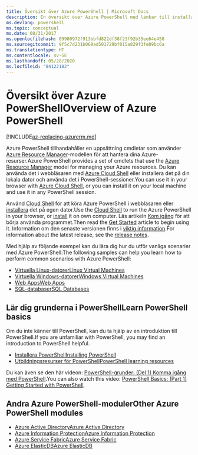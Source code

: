 ```yaml
---
title: Översikt över Azure PowerShell | Microsoft Docs
description: En översikt över Azure PowerShell med länkar till installation och konfiguration.
ms.devlang: powershell
ms.topic: conceptual
ms.date: 08/31/2017
ms.openlocfilehash: 09980972f913bbfd822df38f23f92b35ee64e458
ms.sourcegitcommit: 9f5c7d231b069ad501729bf015a829f3fe89bc6a
ms.translationtype: HT
ms.contentlocale: sv-SE
ms.lasthandoff: 05/28/2020
ms.locfileid: "84122182"
---
```

# <a name="overview-of-azure-powershell"></a><span data-ttu-id="2e5db-103">Översikt över Azure PowerShell</span><span class="sxs-lookup"><span data-stu-id="2e5db-103">Overview of Azure PowerShell</span></span>

[!INCLUDE[az-replacing-azurerm.md](../includes/az-replacing-azurerm.md)]

<span data-ttu-id="2e5db-104">Azure PowerShell tillhandahåller en uppsättning cmdletar som använder [Azure Resource Manager](/azure/azure-resource-manager/resource-group-overview)-modellen för att hantera dina Azure-resurser.</span><span class="sxs-lookup"><span data-stu-id="2e5db-104">Azure PowerShell provides a set of cmdlets that use the [Azure Resource Manager](/azure/azure-resource-manager/resource-group-overview) model for managing your Azure resources.</span></span> <span data-ttu-id="2e5db-105">Du kan använda det i webbläsaren med [Azure Cloud Shell](/azure/cloud-shell/overview) eller installera det på din lokala dator och använda det i PowerShell-sessioner.</span><span class="sxs-lookup"><span data-stu-id="2e5db-105">You can use it in your browser with [Azure Cloud Shell](/azure/cloud-shell/overview), or you can install it on your local machine and use it in any PowerShell session.</span></span>

<span data-ttu-id="2e5db-106">Använd [Cloud Shell](/azure/cloud-shell/overview) för att köra Azure PowerShell i webbläsaren eller [installera](install-azurerm-ps.md) det på egen dator.</span><span class="sxs-lookup"><span data-stu-id="2e5db-106">Use the [Cloud Shell](/azure/cloud-shell/overview) to run the Azure PowerShell in your browser, or [install](install-azurerm-ps.md) it on own computer.</span></span> <span data-ttu-id="2e5db-107">Läs artikeln [Kom igång](get-started-azureps.md) för att börja använda programmet.</span><span class="sxs-lookup"><span data-stu-id="2e5db-107">Then read the [Get Started](get-started-azureps.md) article to begin using it.</span></span> <span data-ttu-id="2e5db-108">Information om den senaste versionen finns i [viktig information](release-notes-azureps.md).</span><span class="sxs-lookup"><span data-stu-id="2e5db-108">For information about the latest release, see the [release notes](release-notes-azureps.md).</span></span>

<span data-ttu-id="2e5db-109">Med hjälp av följande exempel kan du lära dig hur du utför vanliga scenarier med Azure PowerShell:</span><span class="sxs-lookup"><span data-stu-id="2e5db-109">The following samples can help you learn how to perform common scenarios with Azure PowerShell:</span></span>

- [<span data-ttu-id="2e5db-110">Virtuella Linux-datorer</span><span class="sxs-lookup"><span data-stu-id="2e5db-110">Linux Virtual Machines</span></span>](/azure/virtual-machines/virtual-machines-linux-powershell-samples?toc=/powershell/azure/toc.json)
- [<span data-ttu-id="2e5db-111">Virtuella Windows-datorer</span><span class="sxs-lookup"><span data-stu-id="2e5db-111">Windows Virtual Machines</span></span>](/azure/virtual-machines/virtual-machines-windows-powershell-samples?toc=/powershell/azure/toc.json)
- [<span data-ttu-id="2e5db-112">Web Apps</span><span class="sxs-lookup"><span data-stu-id="2e5db-112">Web Apps</span></span>](/azure/app-service-web/app-service-powershell-samples?toc=/powershell/azure/toc.json)
- [<span data-ttu-id="2e5db-113">SQL-databaser</span><span class="sxs-lookup"><span data-stu-id="2e5db-113">SQL Databases</span></span>](/azure/sql-database/sql-database-powershell-samples?toc=/powershell/azure/toc.json)

## <a name="learn-powershell-basics"></a><span data-ttu-id="2e5db-114">Lär dig grunderna i PowerShell</span><span class="sxs-lookup"><span data-stu-id="2e5db-114">Learn PowerShell basics</span></span>

<span data-ttu-id="2e5db-115">Om du inte känner till PowerShell, kan du ta hjälp av en introduktion till PowerShell.</span><span class="sxs-lookup"><span data-stu-id="2e5db-115">If you are unfamiliar with PowerShell, you may find an introduction to PowerShell helpful.</span></span>

- [<span data-ttu-id="2e5db-116">Installera PowerShell</span><span class="sxs-lookup"><span data-stu-id="2e5db-116">Installing PowerShell</span></span>](/powershell/scripting/install/installing-powershell)
- [<span data-ttu-id="2e5db-117">Utbildningsresurser för PowerShell</span><span class="sxs-lookup"><span data-stu-id="2e5db-117">PowerShell learning resources</span></span>](/powershell/scripting/learn/more-powershell-learning)

<span data-ttu-id="2e5db-118">Du kan även se den här videon: [PowerShell-grunder: (Del 1) Komma igång med PowerShell](https://channel9.msdn.com/Blogs/Taste-of-Premier/PowerShellBasicsPart1).</span><span class="sxs-lookup"><span data-stu-id="2e5db-118">You can also watch this video: [PowerShell Basics: (Part 1) Getting Started with PowerShell](https://channel9.msdn.com/Blogs/Taste-of-Premier/PowerShellBasicsPart1).</span></span>

## <a name="other-azure-powershell-modules"></a><span data-ttu-id="2e5db-119">Andra Azure PowerShell-moduler</span><span class="sxs-lookup"><span data-stu-id="2e5db-119">Other Azure PowerShell modules</span></span>

- [<span data-ttu-id="2e5db-120">Azure Active Directory</span><span class="sxs-lookup"><span data-stu-id="2e5db-120">Azure Active Directory</span></span>](/powershell/azure/active-directory/)
- [<span data-ttu-id="2e5db-121">Azure Information Protection</span><span class="sxs-lookup"><span data-stu-id="2e5db-121">Azure Information Protection</span></span>](/powershell/azure/aip/)
- [<span data-ttu-id="2e5db-122">Azure Service Fabric</span><span class="sxs-lookup"><span data-stu-id="2e5db-122">Azure Service Fabric</span></span>](/powershell/azure/service-fabric/)
- [<span data-ttu-id="2e5db-123">Azure ElasticDB</span><span class="sxs-lookup"><span data-stu-id="2e5db-123">Azure ElasticDB</span></span>](/powershell/azure/elasticdbjobs/)

